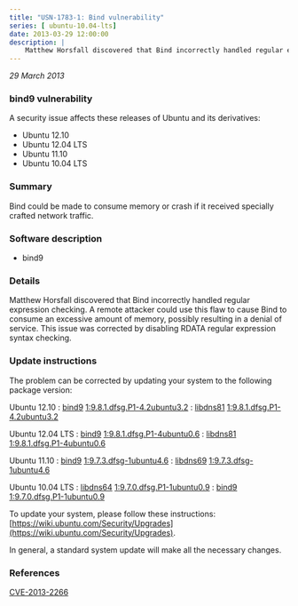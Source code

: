 ```yaml
---
title: "USN-1783-1: Bind vulnerability"
series: [ ubuntu-10.04-lts]
date: 2013-03-29 12:00:00
description: |
    Matthew Horsfall discovered that Bind incorrectly handled regular expression checking. A remote attacker could use this flaw to cause Bind to consume an excessive amount of memory, possibly resulting in a denial of service. This issue was corrected by disabling RDATA regular expression syntax checking. 
--- 
```

 
 

*29 March 2013*

### bind9 vulnerability

A security issue affects these releases of Ubuntu and its derivatives:

* Ubuntu 12.10
* Ubuntu 12.04 LTS
* Ubuntu 11.10
* Ubuntu 10.04 LTS

### Summary

Bind could be made to consume memory or crash if it received specially crafted network traffic.

### Software description

* bind9 

### Details

Matthew Horsfall discovered that Bind incorrectly handled regular expression checking. A remote attacker could use this flaw to cause Bind to consume an excessive amount of memory, possibly resulting in a denial of service. This issue was corrected by disabling RDATA regular expression syntax checking. 

### Update instructions

The problem can be corrected by updating your system to the following package version:

Ubuntu 12.10
 : [bind9](https://launchpad.net/ubuntu/+source/bind9) <span> [1:9.8.1.dfsg.P1-4.2ubuntu3.2](https://launchpad.net/ubuntu/+source/bind9/1:9.8.1.dfsg.P1-4.2ubuntu3.2) </span> 
 : [libdns81](https://launchpad.net/ubuntu/+source/bind9) <span> [1:9.8.1.dfsg.P1-4.2ubuntu3.2](https://launchpad.net/ubuntu/+source/bind9/1:9.8.1.dfsg.P1-4.2ubuntu3.2) </span> 

Ubuntu 12.04 LTS
 : [bind9](https://launchpad.net/ubuntu/+source/bind9) <span> [1:9.8.1.dfsg.P1-4ubuntu0.6](https://launchpad.net/ubuntu/+source/bind9/1:9.8.1.dfsg.P1-4ubuntu0.6) </span> 
 : [libdns81](https://launchpad.net/ubuntu/+source/bind9) <span> [1:9.8.1.dfsg.P1-4ubuntu0.6](https://launchpad.net/ubuntu/+source/bind9/1:9.8.1.dfsg.P1-4ubuntu0.6) </span> 

Ubuntu 11.10
 : [bind9](https://launchpad.net/ubuntu/+source/bind9) <span> [1:9.7.3.dfsg-1ubuntu4.6](https://launchpad.net/ubuntu/+source/bind9/1:9.7.3.dfsg-1ubuntu4.6) </span> 
 : [libdns69](https://launchpad.net/ubuntu/+source/bind9) <span> [1:9.7.3.dfsg-1ubuntu4.6](https://launchpad.net/ubuntu/+source/bind9/1:9.7.3.dfsg-1ubuntu4.6) </span> 

Ubuntu 10.04 LTS
 : [libdns64](https://launchpad.net/ubuntu/+source/bind9) <span> [1:9.7.0.dfsg.P1-1ubuntu0.9](https://launchpad.net/ubuntu/+source/bind9/1:9.7.0.dfsg.P1-1ubuntu0.9) </span> 
 : [bind9](https://launchpad.net/ubuntu/+source/bind9) <span> [1:9.7.0.dfsg.P1-1ubuntu0.9](https://launchpad.net/ubuntu/+source/bind9/1:9.7.0.dfsg.P1-1ubuntu0.9) </span> 

To update your system, please follow these instructions: [https://wiki.ubuntu.com/Security/Upgrades](https://wiki.ubuntu.com/Security/Upgrades).

In general, a standard system update will make all the necessary changes. 

### References

 
 [CVE-2013-2266](http://people.ubuntu.com/~ubuntu-security/cve/CVE-2013-2266)
 

